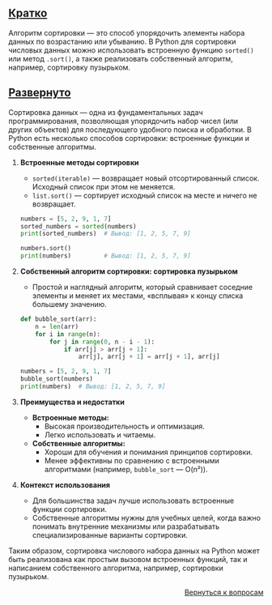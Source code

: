 ## <u>Кратко</u>

Алгоритм сортировки — это способ упорядочить элементы набора данных по возрастанию или убыванию. В Python для
сортировки числовых данных можно использовать встроенную функцию `sorted()` или метод `.sort()`, а также реализовать
собственный алгоритм, например, сортировку пузырьком.

## <u>Развернуто</u>

Сортировка данных — одна из фундаментальных задач программирования, позволяющая упорядочить набор чисел (или других
объектов) для последующего удобного поиска и обработки. В Python есть несколько способов сортировки: встроенные функции
и собственные алгоритмы.

1. **Встроенные методы сортировки**
    - `sorted(iterable)` — возвращает новый отсортированный список. Исходный список при этом не меняется.
    - `list.sort()` — сортирует исходный список на месте и ничего не возвращает.
    ```python
    numbers = [5, 2, 9, 1, 7]
    sorted_numbers = sorted(numbers)
    print(sorted_numbers)  # Вывод: [1, 2, 5, 7, 9]

    numbers.sort()
    print(numbers)         # Вывод: [1, 2, 5, 7, 9]
    ```

2. **Собственный алгоритм сортировки: сортировка пузырьком**
    - Простой и наглядный алгоритм, который сравнивает соседние элементы и меняет их местами, «всплывая» к концу списка
      большему значению.
    ```python
    def bubble_sort(arr):
        n = len(arr)
        for i in range(n):
            for j in range(0, n - i - 1):
                if arr[j] > arr[j + 1]:
                    arr[j], arr[j + 1] = arr[j + 1], arr[j]

    numbers = [5, 2, 9, 1, 7]
    bubble_sort(numbers)
    print(numbers)  # Вывод: [1, 2, 5, 7, 9]
    ```

3. **Преимущества и недостатки**
    - **Встроенные методы:**
        - Высокая производительность и оптимизация.
        - Легко использовать и читаемы.
    - **Собственные алгоритмы:**
        - Хороши для обучения и понимания принципов сортировки.
        - Менее эффективны по сравнению с встроенными алгоритмами (например, `bubble_sort` — O(n²)).

4. **Контекст использования**
    - Для большинства задач лучше использовать встроенные функции сортировки.
    - Собственные алгоритмы нужны для учебных целей, когда важно понимать внутренние механизмы или разрабатывать
      специализированные варианты сортировки.

Таким образом, сортировка числового набора данных на Python может быть реализована как простым вызовом встроенных
функций, так и написанием собственного алгоритма, например, сортировки пузырьком.

<div align="right">

[Вернуться к вопросам](../Вопросы.md)

</div>
